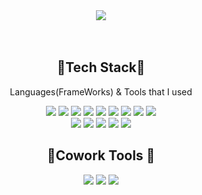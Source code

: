 <div align="center">
 
  <!-- Header -->
<img src="https://capsule-render.vercel.app/api?type=waving&color=auto&height=300&section=header&text=Welcome%20&fontSize=90&animation=fadeIn&fontAlignY=38&desc=bell-person-ii's%20GitHub%20&descAlignY=51&descAlign=62"/>

<br/>
<br/>
<br/>

<!--badge-->
  ##  🦊Tech Stack🦊 
  Languages(FrameWorks) & Tools that I used
  
<!--lang-->
 <img src="https://img.shields.io/badge/Python-3766AB?style=flat-square&logo=Python&logoColor=white"/>
 <img src="https://img.shields.io/badge/C-A8B9CC?style=flat-square&logo=C&logoColor=white"/>
 <img src="https://img.shields.io/badge/C++-00599C?style=flat-square&logo=C%2B%2B&logoColor=white"/>
   <img src="https://img.shields.io/badge/Java-007396?style=flat-square&logo=Java&logoColor=white"/>
 <img src="https://img.shields.io/badge/HTML-E34F26?style=flat-square&logo=HTML5&logoColor=white"/>
 <img src="https://img.shields.io/badge/CSS-1572B6?style=flat-square&logo=CSS3&logoColor=white"/>
 <img src="https://img.shields.io/badge/Javascript-F7DF1E?style=flat-square&logo=JavaScript&logoColor=black"/>
 <!-- FrameWorks -->
 <img src="https://img.shields.io/badge/-Django-green?style=flat&logo=Django&logoColor=092E20"/>
 <img src="https://img.shields.io/badge/-React-blue?style=flat&logo=React&logoColor=61DAFB"/>
 </br>
  <img src="https://img.shields.io/badge/Android%20Studio-3DDC84?style=flat-square&logo=Android%20Studio&logoColor=white"/>
  <img src="https://img.shields.io/badge/Visual%20Studio%20Code-007ACC?style=flat-square&logo=Visual%20Studio%20Code&logoColor=white"/>
  <img src="https://img.shields.io/badge/Visual%20Studio-5C2D91?style=flat-square&logo=Visual%20Studio&logoColor=white"/>
  <img src="https://img.shields.io/badge/Eclipse%20IDE-2C2255?style=flat-square&logo=Eclipse%20IDE&logoColor=white"/>
  <img src="https://img.shields.io/badge/PyCharm-000000?style=flat-square&logo=PyCharm&logoColor=white"/>
  
 

 <br/>
 
##  🦝Cowork Tools 🦝
<img src="https://img.shields.io/badge/GitHub-181717?style=flat-square&logo=GitHub&logoColor=white"/>
<img src="https://img.shields.io/badge/Notion-181717?style=flat-square&logo=Notion&logoColor=white"/>
<img src="https://img.shields.io/badge/Slack-4A154B?style=flat-square&logo=Slack&logoColor=white"/>

</div>
